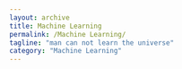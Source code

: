 ```yaml
---
layout: archive
title: Machine Learning
permalink: /Machine Learning/
tagline: "man can not learn the universe"
category: "Machine Learning"
---
```

